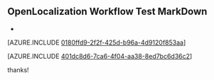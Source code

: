 ## OpenLocalization Workflow Test MarkDown
* 

[AZURE.INCLUDE [0180ffd9-2f2f-425d-b96a-4d9120f853aa](calleeMd1.md)]



[AZURE.INCLUDE [401dc8d6-7ca6-4f04-aa38-8ed7bc6d36c2](calleeMd2.md)]

 
thanks!